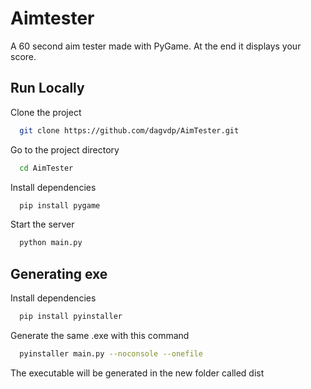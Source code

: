 
# Aimtester

A 60 second aim tester made with PyGame. At the end it displays your score.


## Run Locally

Clone the project

```bash
  git clone https://github.com/dagvdp/AimTester.git
```

Go to the project directory

```bash
  cd AimTester
```

Install dependencies

```bash
  pip install pygame
```

Start the server

```bash
  python main.py
```


## Generating exe

Install dependencies

```bash
  pip install pyinstaller
```

Generate the same .exe with this command

```bash
  pyinstaller main.py --noconsole --onefile
```

The executable will be generated in the new folder called dist
    
